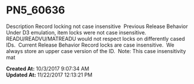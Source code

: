 # PN5_60636

Description Record locking not case insensitive  Previous Release Behavior Under D3 emulation, item locks were not case insensitive.  READU/READVU/MATREADU would not respect locks on differently cased IDs.  Current Release Behavior Record locks are case insensitive.  We always store an upper case version of the ID.  Note: This case insensitivity mat  

**Created At:** 10/3/2017 9:07:34 AM  
**Updated At:** 11/22/2017 12:13:21 PM  

